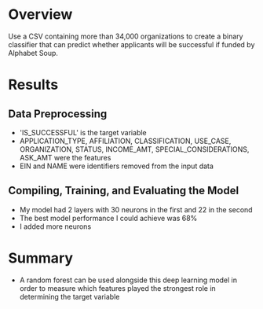 # Overview
Use a CSV containing more than 34,000 organizations to create a binary classifier that can predict whether applicants will be successful if funded by Alphabet Soup.

# Results
## Data Preprocessing
* 'IS_SUCCESSFUL' is the target variable
* APPLICATION_TYPE, AFFILIATION, CLASSIFICATION, USE_CASE, ORGANIZATION, STATUS, INCOME_AMT, SPECIAL_CONSIDERATIONS, ASK_AMT were the features
* EIN and NAME were identifiers removed from the input data

## Compiling, Training, and Evaluating the Model
* My model had 2 layers with 30 neurons in the first and 22 in the second
* The best model performance I could achieve was 68%
* I added more neurons 

# Summary
* A random forest can be used alongside this deep learning model in order to measure which features played the strongest role in determining the target variable